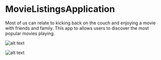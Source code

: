 # MovieListingsApplication
Most of us can relate to kicking back on the couch and enjoying a movie with friends and family. This app to allows users to discover the most popular movies playing.

![alt text](https://raw.githubusercontent.com/AlienBob93/MovieListingsApplication/master/blob/master/screenshot_mainActivity_smudged.png)

![alt text](https://raw.githubusercontent.com/AlienBob93/MovieListingsApplication/master/blob/master/screenshot_detailsActivity_smudged.png)
